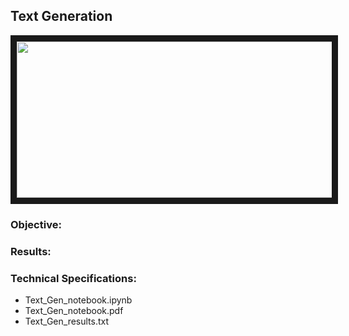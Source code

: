 
## Text Generation

<img src="./ckd.png" 
 width="600" height="250" border="10" />

### Objective:


### Results:




### Technical Specifications:

* Text_Gen_notebook.ipynb
* Text_Gen_notebook.pdf
* Text_Gen_results.txt
